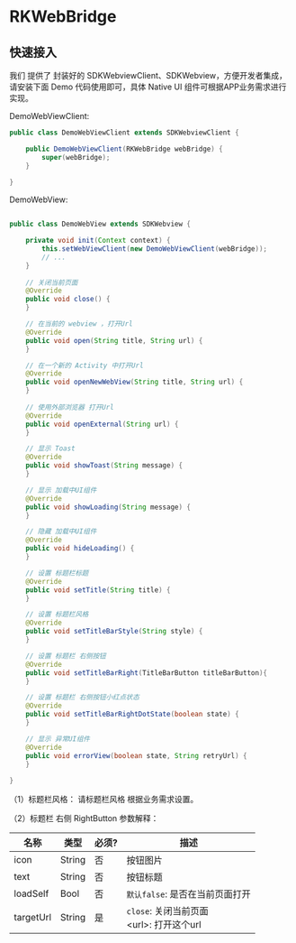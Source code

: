 # RKWebBridge
## 快速接入
我们 提供了 封装好的 SDKWebviewClient、SDKWebview，方便开发者集成，请安装下面 Demo 代码使用即可，具体 Native UI 组件可根据APP业务需求进行实现。

DemoWebViewClient:

```Java
public class DemoWebViewClient extends SDKWebviewClient {

    public DemoWebViewClient(RKWebBridge webBridge) {
        super(webBridge);
    }
    
}
```

DemoWebView:

```Java

public class DemoWebView extends SDKWebview {

    private void init(Context context) {
        this.setWebViewClient(new DemoWebViewClient(webBridge));
        // ...
    }
    
    // 关闭当前页面
    @Override
    public void close() {
    }

    // 在当前的 webview ，打开Url
    @Override
    public void open(String title, String url) {
    }

    // 在一个新的 Activity 中打开Url
    @Override
    public void openNewWebView(String title, String url) {
    }
    
    // 使用外部浏览器 打开Url
    @Override
    public void openExternal(String url) {
    }

    // 显示 Toast
    @Override
    public void showToast(String message) {
    }

    // 显示 加载中UI组件
    @Override
    public void showLoading(String message) {
    }

    // 隐藏 加载中UI组件
    @Override
    public void hideLoading() {
    }

    // 设置 标题栏标题
    @Override
    public void setTitle(String title) {
    }

    // 设置 标题栏风格
    @Override
    public void setTitleBarStyle(String style) {
    }

    // 设置 标题栏 右侧按钮
    @Override
    public void setTitleBarRight(TitleBarButton titleBarButton){
    }

    // 设置 标题栏 右侧按钮小红点状态
    @Override
    public void setTitleBarRightDotState(boolean state) {
    }

    // 显示 异常UI组件
    @Override
    public void errorView(boolean state, String retryUrl) {
    }
    
}
```

（1）标题栏风格：
请标题栏风格 根据业务需求设置。

（2）标题栏 右侧 RightButton 参数解释：

| 名称 | 类型 | 必须? | 描述 |
| --- | --- | --- | --- |
| icon | String | 否 | 按钮图片 |
| text | String | 否 | 按钮标题 |
| loadSelf | Bool | 否 | `默认false`: 是否在当前页面打开 |
| targetUrl | String | 是 | `close`:  关闭当前页面</br> \<url>: 打开这个url |


